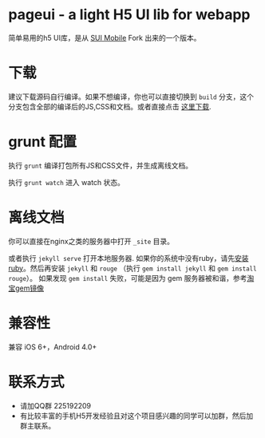 # pageui - a light H5 UI lib for webapp

简单易用的h5 UI库，是从 [SUI Mobile](https://github.com/sdc-alibaba/SUI-Mobile) Fork 出来的一个版本。

# 下载

建议下载源码自行编译。如果不想编译，你也可以直接切换到 `build` 分支，这个分支包含全部的编译后的JS,CSS和文档。或者直接点击 [这里下载](https://github.com/lihongxun945/pageui/archive/build.zip).

# grunt 配置

执行 `grunt` 编译打包所有JS和CSS文件，并生成离线文档。

执行 `grunt watch` 进入 watch 状态。


# 离线文档


你可以直接在nginx之类的服务器中打开 `_site` 目录。

或者执行 `jekyll serve` 打开本地服务器. 如果你的系统中没有ruby，请先[安装ruby](https://www.ruby-lang.org/en/documentation/installation/)。然后再安装 `jekyll` 和 `rouge` （执行 `gem install jekyll` 和 `gem install rouge`）。
如果发现 `gem install` 失败，可能是因为 gem 服务器被和谐，参考[淘宝gem镜像](https://ruby.taobao.org/)

# 兼容性

兼容 iOS 6+，Android 4.0+


# 联系方式

- 请加QQ群 225192209
- 有比较丰富的手机H5开发经验且对这个项目感兴趣的同学可以加群，然后加群主联系。
